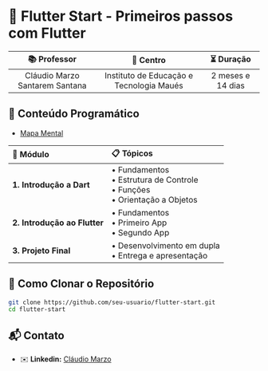 # 🚀 Flutter Start - Primeiros passos com Flutter

|        📚 **Professor**        |               🏫 **Centro**              |   ⏳ **Duração**   |
| :----------------------------: | :--------------------------------------: | :---------------: |
| Cláudio Marzo Santarem Santana | Instituto de Educação e Tecnologia Maués | 2 meses e 14 dias |


## 📝 Conteúdo Programático

- [Mapa Mental](https://www.mindmeister.com/app/map/3677947493)

| 🔢 **Módulo** | 📋 **Tópicos** |
|:---|:---|
| **1. Introdução a Dart** | • Fundamentos<br>• Estrutura de Controle<br>• Funções<br>• Orientação a Objetos |
| **2. Introdução ao Flutter** | • Fundamentos<br>• Primeiro App<br>• Segundo App |
| **3. Projeto Final** | • Desenvolvimento em dupla<br>• Entrega e apresentação |


## 🔧 Como Clonar o Repositório

```bash
git clone https://github.com/seu-usuario/flutter-start.git
cd flutter-start
```



## 📬 Contato

- ✉️ **Linkedin:** [Cláudio Marzo](https://www.linkedin.com/in/claudio-marzo-santana/)
